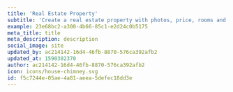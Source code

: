 ```yaml
---
title: 'Real Estate Property'
subtitle: 'Create a real estate property with photos, price, rooms and amenities.'
example: 23e68bc2-a300-4b66-85c1-e2d24c0b5175
meta_title: title
meta_description: description
social_image: site
updated_by: ac214142-16d4-46fb-8870-576ca392afb2
updated_at: 1590302370
author: ac214142-16d4-46fb-8870-576ca392afb2
icon: icons/house-chimney.svg
id: f5c7244e-05ae-4a81-aeea-5defec18dd3e
---
```

